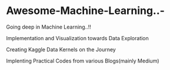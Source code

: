 # Awesome-Machine-Learning..-
Going deep in Machine Learning..!!

Implementation and Visualization towards Data Exploration

Creating Kaggle Data Kernels on the Journey

Implenting Practical Codes from various Blogs(mainly Medium)
